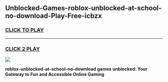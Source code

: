 
## Unblocked-Games-roblox-unblocked-at-school-no-download-Play-Free-icbzx
<h3>
<a href="https://premium76.site?title=roblox-unblocked-at-school-no-download&ref=23A">CLICK TO PLAY</a></h3>
<hr>

<h3>
<a href="https://premium76.site?title=roblox-unblocked-at-school-no-download&ref=23A">CLICK 2 PLAY</a>
  
</h3>

<a href="https://premium76.site?title=roblox-unblocked-at-school-no-download&ref=23A"><img src="https://clearcache.store/games.png"></a>


**roblox-unblocked-at-school-no-download games unblocked: Your Gateway to Fun and Accessible Online Gaming**
